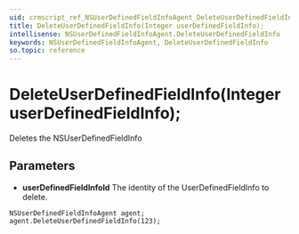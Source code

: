 ```yaml
---
uid: crmscript_ref_NSUserDefinedFieldInfoAgent_DeleteUserDefinedFieldInfo
title: DeleteUserDefinedFieldInfo(Integer userDefinedFieldInfo);
intellisense: NSUserDefinedFieldInfoAgent.DeleteUserDefinedFieldInfo
keywords: NSUserDefinedFieldInfoAgent, DeleteUserDefinedFieldInfo
so.topic: reference
---
```


# DeleteUserDefinedFieldInfo(Integer userDefinedFieldInfo);

Deletes the NSUserDefinedFieldInfo
 
## Parameters

* **userDefinedFieldInfoId** The identity of the UserDefinedFieldInfo to delete.

```crmscript
NSUserDefinedFieldInfoAgent agent;
agent.DeleteUserDefinedFieldInfo(123);
```

